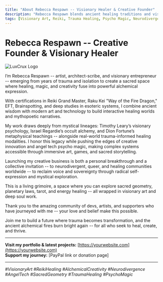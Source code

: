 ```yaml
---
title: "About Rebecca Respawn -- Visionary Healer & Creative Founder"
description: "Rebecca Respawn blends ancient healing traditions and visionary art to create immersive mystical experiences. Founder of LuxCrux, she invites you to explore trauma transformation through psycho magic and sacred creativity."
tags: [Visionary Art, Reiki, Trauma Healing, Psycho Magic, Neurodivergence, Alchemy, Angel Tech, Sacred Geometry]
---
```


# Rebecca Respawn -- Creative Founder & Visionary Healer

![LuxCrux Logo](../assets/images/luxcrux_logo.png)

I’m Rebecca Respawn -- artist, architect-scribe, and visionary entrepreneur -- emerging from years of trauma and isolation to create a sacred space where healing, magic, and creativity fuse into powerful alchemical expression.

With certifications in Reiki Grand Master, Raku Kei "Way of the Fire Dragon," EFT, Brainspotting, and deep studies in esoteric systems, I combine ancient wisdom with modern art and technology to build interactive healing worlds and mythopoetic narratives.

My work draws deeply from mystical lineages: Timothy Leary’s visionary psychology, Israel Regardie’s occult alchemy, and Dion Fortune’s metaphysical teachings -- alongside real-world trauma-informed healing modalities. I honor this legacy while pushing the edges of creative innovation and angel tech psycho magic, making complex systems accessible through immersive art, games, and sacred storytelling.

Launching my creative business is both a personal breakthrough and a collective invitation -- to neurodivergent, queer, and healing communities worldwide -- to reclaim voice and sovereignty through radical self-expression and mystical exploration.

This is a living grimoire, a space where you can explore sacred geometry, planetary laws, tarot, and energy healing -- all wrapped in visionary art and deep soul work.

Thank you to the amazing community of devs, artists, and supporters who have journeyed with me -- your love and belief make this possible.

Join me to build a future where trauma becomes transformation, and the ancient alchemical fires burn bright again -- for all who seek to heal, create, and thrive.

---

**Visit my portfolio & latest projects:** [https://yourwebsite.com](https://yourwebsite.com)  
**Support my journey:** [PayPal link or donation page]  

---

*#VisionaryArt* *#ReikiHealing* *#AlchemicalCreativity* *#Neurodivergence* *#AngelTech* *#SacredGeometry* *#TraumaHealing* *#PsychoMagic*